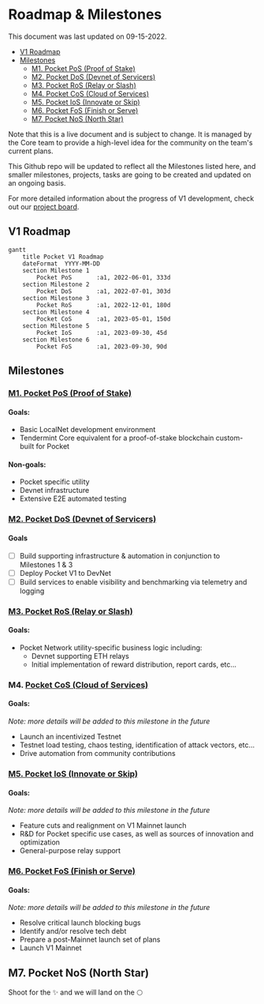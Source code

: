 # Roadmap & Milestones <!-- omit in toc -->

This document was last updated on 09-15-2022.

- [V1 Roadmap](#v1-roadmap)
- [Milestones](#milestones)
  - [M1. Pocket PoS (Proof of Stake)](#m1-pocket-pos-proof-of-stake)
  - [M2. Pocket DoS (Devnet of Servicers)](#m2-pocket-dos-devnet-of-servicers)
  - [M3. Pocket RoS (Relay or Slash)](#m3-pocket-ros-relay-or-slash)
  - [M4. Pocket CoS (Cloud of Services)](#m4-pocket-cos-cloud-of-services)
  - [M5. Pocket IoS (Innovate or Skip)](#m5-pocket-ios-innovate-or-skip)
  - [M6. Pocket FoS (Finish or Serve)](#m6-pocket-fos-finish-or-serve)
  - [M7. Pocket NoS (North Star)](#m7-pocket-nos-north-star)

Note that this is a live document and is subject to change. It is managed by the Core team to provide a high-level idea for the community on the team's current plans.

This Github repo will be updated to reflect all the Milestones listed here, and smaller milestones, projects, tasks are going to be created and updated on an ongoing basis.

For more detailed information about the progress of V1 development, check out our [project board](https://github.com/orgs/pokt-network/projects/142/views/12).

## V1 Roadmap

```mermaid
gantt
    title Pocket V1 Roadmap
    dateFormat  YYYY-MM-DD
    section Milestone 1
        Pocket PoS       :a1, 2022-06-01, 333d
    section Milestone 2
        Pocket DoS       :a1, 2022-07-01, 303d
    section Milestone 3
        Pocket RoS       :a1, 2022-12-01, 180d
    section Milestone 4
        Pocket CoS       :a1, 2023-05-01, 150d
    section Milestone 5
        Pocket IoS       :a1, 2023-09-30, 45d
    section Milestone 6
        Pocket FoS       :a1, 2023-09-30, 90d
```

## Milestones

### [M1. Pocket PoS (Proof of Stake)](https://github.com/pokt-network/pocket/milestone/7)

#### Goals:

- Basic LocalNet development environment
- Tendermint Core equivalent for a proof-of-stake blockchain custom-built for Pocket

#### Non-goals:

- Pocket specific utility
- Devnet infrastructure
- Extensive E2E automated testing

### [M2. Pocket DoS (Devnet of Servicers)](https://github.com/pokt-network/pocket/milestone/8)

#### Goals

- [ ] Build supporting infrastructure & automation in conjunction to Milestones 1 & 3
- [ ] Deploy Pocket V1 to DevNet
- [ ] Build services to enable visibility and benchmarking via telemetry and logging

### [M3. Pocket RoS (Relay or Slash)](https://github.com/pokt-network/pocket/milestone/15)

#### Goals:

- Pocket Network utility-specific business logic including:
  - Devnet supporting ETH relays
  - Initial implementation of reward distribution, report cards, etc...

### M4. [Pocket CoS (Cloud of Services)](https://github.com/pokt-network/pocket/milestone/20)

#### Goals:

*Note: more details will be added to this milestone in the future*

- Launch an incentivized Testnet
- Testnet load testing, chaos testing, identification of attack vectors, etc...
- Drive automation from community contributions

### [M5. Pocket IoS (Innovate or Skip)](https://github.com/pokt-network/pocket/milestone/16)

#### Goals:

*Note: more details will be added to this milestone in the future*

- Feature cuts and realignment on V1 Mainnet launch
- R&D for Pocket specific use cases, as well as sources of innovation and optimization
- General-purpose relay support

### [M6. Pocket FoS (Finish or Serve)](https://github.com/pokt-network/pocket/milestone/18)

#### Goals:

*Note: more details will be added to this milestone in the future*

- Resolve critical launch blocking bugs
- Identify and/or resolve tech debt
- Prepare a post-Mainnet launch set of plans
- Launch V1 Mainnet

## M7. Pocket NoS (North Star)

Shoot for the ✨ and we will land on the 🌕
